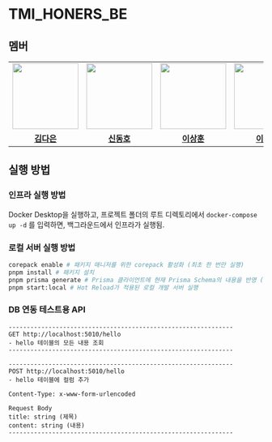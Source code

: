 # TMI_HONERS_BE

## 멤버

<table>
 <tr>
    <td align="center"><a href="https://github.com/GBAJS754"><img src="https://avatars.githubusercontent.com/GBAJS754" width="130px;" alt=""></a></td>
    <td align="center"><a href="https://github.com/khakhid"><img src="https://avatars.githubusercontent.com/khakhid" width="130px;" alt=""></a></td>
    <td align="center"><a href="https://github.com/bbearcookie"><img src="https://avatars.githubusercontent.com/bbearcookie" width="130px;" alt=""></a></td>
    <td align="center"><a href="https://github.com/colorkite10"><img src="https://avatars.githubusercontent.com/colorkite10" width="130px;" alt=""></a></td>
    <td align="center"><a href="https://github.com/DongjaJ"><img src="https://avatars.githubusercontent.com/DongjaJ" width="130px;" alt=""></a></td>
  </tr>
  <tr>
    <td align="center"><a href="https://github.com/GBAJS754"><b>김다은</b></a></td>
    <td align="center"><a href="https://github.com/khakhid"><b>신동호</b></a></td>
    <td align="center"><a href="https://github.com/bbearcookie"><b>이상훈<b></b></a></td>
    <td align="center"><a href="https://github.com/colorkite10"><b>이채연</b></a></td>
    <td align="center"><a href="https://github.com/DongjaJ"><b>정동환</b></a></td>
  </tr>
</table>

## 실행 방법

### 인프라 실행 방법

Docker Desktop을 실행하고, 프로젝트 폴더의 루트 디렉토리에서 `docker-compose up -d` 를 입력하면, 백그라운드에서 인프라가 실행됨.

### 로컬 서버 실행 방법

```sh
corepack enable # 패키지 매니저를 위한 corepack 활성화 (최초 한 번만 실행)
pnpm install # 패키지 설치
pnpm prisma generate # Prisma 클라이언트에 현재 Prisma Schema의 내용을 반영 (schema.prisma 파일 바꿀 때마다 실행해야 함.)
pnpm start:local # Hot Reload가 적용된 로컬 개발 서버 실행
```

### DB 연동 테스트용 API

```
--------------------------------------------------------------
GET http://localhost:5010/hello
- hello 테이블의 모든 내용 조회
--------------------------------------------------------------

--------------------------------------------------------------
POST http://localhost:5010/hello
- hello 테이블에 컬럼 추가

Content-Type: x-www-form-urlencoded

Request Body
title: string (제목)
content: string (내용)
--------------------------------------------------------------
```
